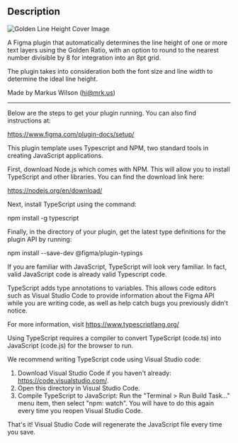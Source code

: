 ## Description

![Golden Line Height Cover Image](https://s3-alpha-sig.figma.com/plugins/1203442582691456980/47654/94334941/03b859dc-6da8-4d11-a324-a73437e99f15-cover?Expires=1676851200&Signature=ieaSpEPClMhp2R0qah59K~Qw8PergKvZ3LUe0vSv20DCnD7~64JmDmCRRr3F-a5mm3Yj94xo77J5oXezhBPvg0bD17iw3~v6iz33UJVtkXTZSuDIWNG-fVbnNtPR~z4hNN6XB~FZJzGDqg-LzZeQK5uzK-cXpso0mmMaPyv7clRpRbctDhhANXQTFLPqzSsuCg4BXdudwimkTOUGokBoOEVX9NmkRh6MmgYxxCS9554bEZWgPrAVjAEDiChBUa-0zNBKQfLAQmcxBcxTOOGeO5jLSbyHsEWjARvUuzNxNMsphDf0mrdoaz9Z8bAP6VHAEda3e4g9zR~x1~wkzjcn3Q__&Key-Pair-Id=APKAQ4GOSFWCVNEHN3O4 'Cover Image')

A Figma plugin that automatically determines the line height of one or more text layers using the Golden Ratio, with an option to round to the nearest number divisible by 8 for integration into an 8pt grid.

The plugin takes into consideration both the font size and line width to determine the ideal line height.

Made by Markus Wilson (hi@mrk.us)

---

Below are the steps to get your plugin running. You can also find instructions at:

https://www.figma.com/plugin-docs/setup/

This plugin template uses Typescript and NPM, two standard tools in creating JavaScript applications.

First, download Node.js which comes with NPM. This will allow you to install TypeScript and other
libraries. You can find the download link here:

https://nodejs.org/en/download/

Next, install TypeScript using the command:

npm install -g typescript

Finally, in the directory of your plugin, get the latest type definitions for the plugin API by running:

npm install --save-dev @figma/plugin-typings

If you are familiar with JavaScript, TypeScript will look very familiar. In fact, valid JavaScript code
is already valid Typescript code.

TypeScript adds type annotations to variables. This allows code editors such as Visual Studio Code
to provide information about the Figma API while you are writing code, as well as help catch bugs
you previously didn't notice.

For more information, visit https://www.typescriptlang.org/

Using TypeScript requires a compiler to convert TypeScript (code.ts) into JavaScript (code.js)
for the browser to run.

We recommend writing TypeScript code using Visual Studio code:

1. Download Visual Studio Code if you haven't already: https://code.visualstudio.com/.
2. Open this directory in Visual Studio Code.
3. Compile TypeScript to JavaScript: Run the "Terminal > Run Build Task..." menu item,
   then select "npm: watch". You will have to do this again every time
   you reopen Visual Studio Code.

That's it! Visual Studio Code will regenerate the JavaScript file every time you save.
